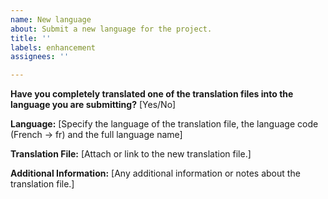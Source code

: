 ```yaml
---
name: New language
about: Submit a new language for the project.
title: ''
labels: enhancement
assignees: ''

---
```


**Have you completely translated one of the translation files into the language you are submitting?**
[Yes/No]

**Language:**
[Specify the language of the translation file, the language code (French → fr) and the full language name] 

**Translation File:**
[Attach or link to the new translation file.]

**Additional Information:**
[Any additional information or notes about the translation file.]
